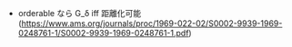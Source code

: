 * orderable なら G_δ iff 距離化可能 (https://www.ams.org/journals/proc/1969-022-02/S0002-9939-1969-0248761-1/S0002-9939-1969-0248761-1.pdf)
